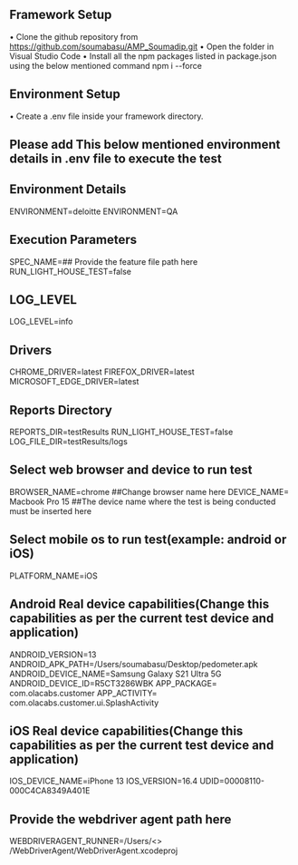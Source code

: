 
## Framework Setup
•	Clone the github repository from https://github.com/soumabasu/AMP_Soumadip.git
•	Open the folder in Visual Studio Code
•	Install all the npm packages listed in package.json using the below mentioned command
  npm i --force

## Environment Setup
•	Create a .env file inside your framework directory.
## Please add This below mentioned environment details in .env file to execute the test
## Environment Details
ENVIRONMENT=deloitte
ENVIRONMENT=QA

## Execution Parameters
SPEC_NAME=## Provide the feature file path here
RUN_LIGHT_HOUSE_TEST=false

## LOG_LEVEL
LOG_LEVEL=info

## Drivers
CHROME_DRIVER=latest
FIREFOX_DRIVER=latest
MICROSOFT_EDGE_DRIVER=latest

## Reports Directory
REPORTS_DIR=testResults
RUN_LIGHT_HOUSE_TEST=false
LOG_FILE_DIR=testResults/logs

## Select web browser and device to run test
BROWSER_NAME=chrome ##Change browser name here
DEVICE_NAME= Macbook Pro 15 ##The device name where the test is being conducted must be inserted here

## Select mobile os to run test(example: android or iOS)
PLATFORM_NAME=iOS

## Android Real device capabilities(Change this capabilities as per the current test device and application)
ANDROID_VERSION=13
ANDROID_APK_PATH=/Users/soumabasu/Desktop/pedometer.apk
ANDROID_DEVICE_NAME=Samsung Galaxy S21 Ultra 5G
ANDROID_DEVICE_ID=R5CT3286WBK
APP_PACKAGE= com.olacabs.customer
APP_ACTIVITY= com.olacabs.customer.ui.SplashActivity

## iOS Real device capabilities(Change this capabilities as per the current test device and application)
IOS_DEVICE_NAME=iPhone 13
IOS_VERSION=16.4
UDID=00008110-000C4CA8349A401E
## Provide the webdriver agent path here
WEBDRIVERAGENT_RUNNER=/Users/<<username>> /WebDriverAgent/WebDriverAgent.xcodeproj
